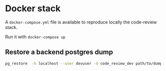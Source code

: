 # Docker stack

A `docker-compose.yml` file is available to reproduce locally the code-review stack.

Run it with `docker-compose up`

## Restore a backend postgres dump

```bash
pg_restore  -h localhost --user devuser -d code_review_dev path/to/dump
```
